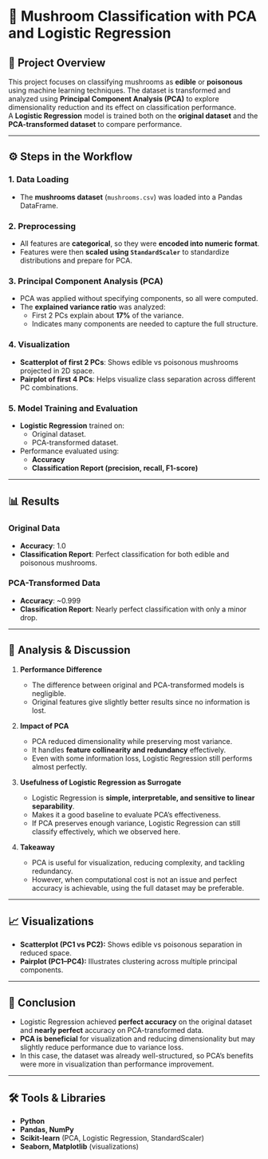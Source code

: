 # 🍄 Mushroom Classification with PCA and Logistic Regression

## 📌 Project Overview
This project focuses on classifying mushrooms as **edible** or **poisonous** using machine learning techniques. The dataset is transformed and analyzed using **Principal Component Analysis (PCA)** to explore dimensionality reduction and its effect on classification performance.  
A **Logistic Regression** model is trained both on the **original dataset** and the **PCA-transformed dataset** to compare performance.

---

## ⚙️ Steps in the Workflow

### 1. Data Loading
- The **mushrooms dataset** (`mushrooms.csv`) was loaded into a Pandas DataFrame.

### 2. Preprocessing
- All features are **categorical**, so they were **encoded into numeric format**.
- Features were then **scaled using `StandardScaler`** to standardize distributions and prepare for PCA.

### 3. Principal Component Analysis (PCA)
- PCA was applied without specifying components, so all were computed.
- The **explained variance ratio** was analyzed:
  - First 2 PCs explain about **17%** of the variance.
  - Indicates many components are needed to capture the full structure.

### 4. Visualization
- **Scatterplot of first 2 PCs**: Shows edible vs poisonous mushrooms projected in 2D space.
- **Pairplot of first 4 PCs**: Helps visualize class separation across different PC combinations.

### 5. Model Training and Evaluation
- **Logistic Regression** trained on:
  - Original dataset.
  - PCA-transformed dataset.
- Performance evaluated using:
  - **Accuracy**
  - **Classification Report (precision, recall, F1-score)**

---

## 📊 Results

### Original Data
- **Accuracy**: 1.0  
- **Classification Report**: Perfect classification for both edible and poisonous mushrooms.

### PCA-Transformed Data
- **Accuracy**: ~0.999  
- **Classification Report**: Nearly perfect classification with only a minor drop.

---

## 🔎 Analysis & Discussion

1. **Performance Difference**  
   - The difference between original and PCA-transformed models is negligible.  
   - Original features give slightly better results since no information is lost.

2. **Impact of PCA**  
   - PCA reduced dimensionality while preserving most variance.  
   - It handles **feature collinearity and redundancy** effectively.  
   - Even with some information loss, Logistic Regression still performs almost perfectly.

3. **Usefulness of Logistic Regression as Surrogate**  
   - Logistic Regression is **simple, interpretable, and sensitive to linear separability**.  
   - Makes it a good baseline to evaluate PCA’s effectiveness.  
   - If PCA preserves enough variance, Logistic Regression can still classify effectively, which we observed here.

4. **Takeaway**  
   - PCA is useful for visualization, reducing complexity, and tackling redundancy.  
   - However, when computational cost is not an issue and perfect accuracy is achievable, using the full dataset may be preferable.

---

## 📈 Visualizations

- **Scatterplot (PC1 vs PC2):** Shows edible vs poisonous separation in reduced space.  
- **Pairplot (PC1–PC4):** Illustrates clustering across multiple principal components.  

---

## 🚀 Conclusion
- Logistic Regression achieved **perfect accuracy** on the original dataset and **nearly perfect** accuracy on PCA-transformed data.  
- **PCA is beneficial** for visualization and reducing dimensionality but may slightly reduce performance due to variance loss.  
- In this case, the dataset was already well-structured, so PCA’s benefits were more in visualization than performance improvement.

---

## 🛠️ Tools & Libraries
- **Python**
- **Pandas, NumPy**
- **Scikit-learn** (PCA, Logistic Regression, StandardScaler)
- **Seaborn, Matplotlib** (visualizations)
